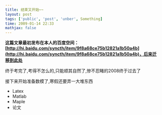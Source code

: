 ```yaml
---
title: 结束又开始~~
layout: post
tags: ['public', 'post', 'unber', Something]
time: 2009-01-14 22:33
mathjax: false
---
```

<b>这篇文章最初发布在本人的百度空间：[http://hi.baidu.com/syncth/item/9f8a68ce75b12821a1b50a4b](http://hi.baidu.com/syncth/item/9f8a68ce75b12821a1b50a4b)，后来迁移到此处</b>

<p>终于考完了,考得不怎么的,只能顺其自然了,惨不忍睹的2008终于过去了</p><p>接下来开始准备数模了,寒假还要弄一大堆东西</p><ul><li>Latex</li><li>Matlab</li><li>Maple</li><li>论文</li></ul>
